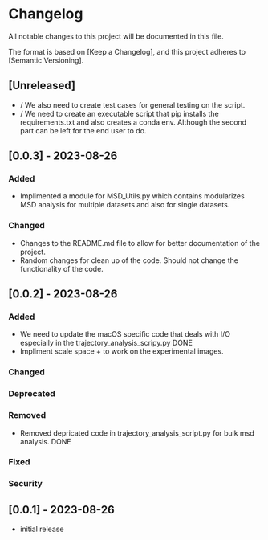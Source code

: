 # Changelog

All notable changes to this project will be documented in this file.

The format is based on [Keep a Changelog],
and this project adheres to [Semantic Versioning].

## [Unreleased]

- / We also need to create test cases for general testing on the script.
- / We need to create an executable script that pip installs the requirements.txt and also creates a conda env. Although the second part can be left for the end user to do.

## [0.0.3] - 2023-08-26

### Added

- Implimented a module for MSD_Utils.py which contains modularizes MSD analysis for multiple datasets and also for single datasets.

### Changed

- Changes to the README.md file to allow for better documentation of the project.
- Random changes for clean up of the code. Should not change the functionality of the code.

## [0.0.2] - 2023-08-26

### Added

- We need to update the macOS specific code that deals with I/O especially in the trajectory_analysis_scripy.py DONE
- Impliment scale space + to work on the experimental images.

### Changed

### Deprecated

### Removed

- Removed depricated code in trajectory_analysis_script.py for bulk msd analysis. DONE

### Fixed

### Security

## [0.0.1] - 2023-08-26

- initial release
